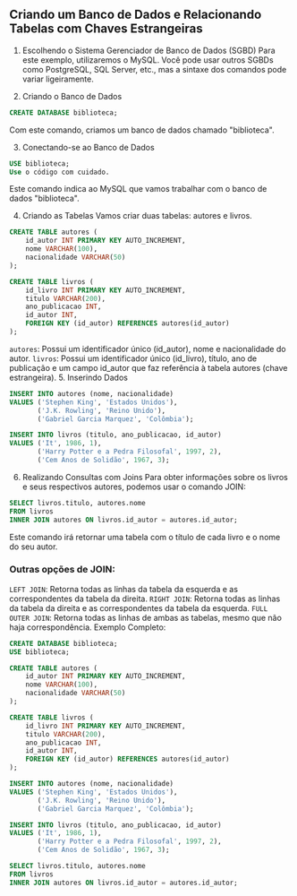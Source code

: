 ## Criando um Banco de Dados e Relacionando Tabelas com Chaves Estrangeiras
1. Escolhendo o Sistema Gerenciador de Banco de Dados (SGBD)
Para este exemplo, utilizaremos o MySQL. Você pode usar outros SGBDs como PostgreSQL, SQL Server, etc., mas a sintaxe dos comandos pode variar ligeiramente.

2. Criando o Banco de Dados
```SQL
CREATE DATABASE biblioteca;
```
Com este comando, criamos um banco de dados chamado "biblioteca".

3. Conectando-se ao Banco de Dados
```SQL
USE biblioteca;
Use o código com cuidado.
```
Este comando indica ao MySQL que vamos trabalhar com o banco de dados "biblioteca".

4. Criando as Tabelas
Vamos criar duas tabelas: autores e livros.

```SQL
CREATE TABLE autores (
    id_autor INT PRIMARY KEY AUTO_INCREMENT,
    nome VARCHAR(100),
    nacionalidade VARCHAR(50)
);

CREATE TABLE livros (
    id_livro INT PRIMARY KEY AUTO_INCREMENT,
    titulo VARCHAR(200),
    ano_publicacao INT,
    id_autor INT,
    FOREIGN KEY (id_autor) REFERENCES autores(id_autor)
);
```

`autores`: Possui um identificador único (id_autor), nome e nacionalidade do autor.
`livros`: Possui um identificador único (id_livro), título, ano de publicação e um campo id_autor que faz referência à tabela autores (chave estrangeira).
5. Inserindo Dados
```SQL
INSERT INTO autores (nome, nacionalidade)
VALUES ('Stephen King', 'Estados Unidos'),
       ('J.K. Rowling', 'Reino Unido'),
       ('Gabriel Garcia Marquez', 'Colômbia');

INSERT INTO livros (titulo, ano_publicacao, id_autor)
VALUES ('It', 1986, 1),
       ('Harry Potter e a Pedra Filosofal', 1997, 2),
       ('Cem Anos de Solidão', 1967, 3);
```

6. Realizando Consultas com Joins
Para obter informações sobre os livros e seus respectivos autores, podemos usar o comando JOIN:

```SQL
SELECT livros.titulo, autores.nome
FROM livros
INNER JOIN autores ON livros.id_autor = autores.id_autor;
```

Este comando irá retornar uma tabela com o título de cada livro e o nome do seu autor.

### Outras opções de JOIN:

`LEFT JOIN`: Retorna todas as linhas da tabela da esquerda e as correspondentes da tabela da direita.
`RIGHT JOIN`: Retorna todas as linhas da tabela da direita e as correspondentes da tabela da esquerda.
`FULL OUTER JOIN`: Retorna todas as linhas de ambas as tabelas, mesmo que não haja correspondência.
Exemplo Completo:
```SQL
CREATE DATABASE biblioteca;
USE biblioteca;

CREATE TABLE autores (
    id_autor INT PRIMARY KEY AUTO_INCREMENT,
    nome VARCHAR(100),
    nacionalidade VARCHAR(50)
);

CREATE TABLE livros (
    id_livro INT PRIMARY KEY AUTO_INCREMENT,
    titulo VARCHAR(200),
    ano_publicacao INT,
    id_autor INT,
    FOREIGN KEY (id_autor) REFERENCES autores(id_autor)
);

INSERT INTO autores (nome, nacionalidade)
VALUES ('Stephen King', 'Estados Unidos'),
       ('J.K. Rowling', 'Reino Unido'),
       ('Gabriel Garcia Marquez', 'Colômbia');

INSERT INTO livros (titulo, ano_publicacao, id_autor)
VALUES ('It', 1986, 1),
       ('Harry Potter e a Pedra Filosofal', 1997, 2),
       ('Cem Anos de Solidão', 1967, 3);

SELECT livros.titulo, autores.nome
FROM livros
INNER JOIN autores ON livros.id_autor = autores.id_autor;
```

